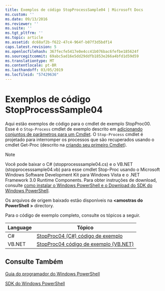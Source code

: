 ```yaml
---
title: Exemplos de código StopProcessSample04 | Microsoft Docs
ms.custom: ''
ms.date: 09/13/2016
ms.reviewer: ''
ms.suite: ''
ms.tgt_pltfrm: ''
ms.topic: article
ms.assetid: dc68af2b-f622-47c4-964f-b07f3d5bdf14
caps.latest.revision: 5
ms.openlocfilehash: 367fecfe5417e0e4cc41b076bac6fefbe185624f
ms.sourcegitcommit: 69abc5ad16e5dd29ddfb1853e266a4bfd1d59d59
ms.translationtype: MT
ms.contentlocale: pt-BR
ms.lasthandoff: 03/05/2019
ms.locfileid: "57429636"
---
```

# <a name="stopprocesssample04-code-samples"></a>Exemplos de código StopProcessSample04

Aqui estão exemplos de código para o cmdlet de exemplo StopProc00. Esse é o `Stop-Process` cmdlet de exemplo descrito em [adicionando conjuntos de parâmetros para um Cmdlet](../cmdlet/adding-parameter-sets-to-a-cmdlet.md). O `Stop-Process` cmdlet é projetado para interromper os processos que são recuperados usando o cmdlet Get-Proc (descrito na [criando seu primeiro Cmdlet](../cmdlet/creating-a-cmdlet-without-parameters.md)).

> [!NOTE]
> Você pode baixar o C# (stopprocesssample04.cs) e o VB.NET (stopprocesssample04.vb) para esse cmdlet Stop-Proc usando o Microsoft Windows Software Development Kit para Windows Vista e o .NET Framework 3.0 Runtime Components. Para obter instruções de download, consulte [como instalar o Windows PowerShell e o Download do SDK do Windows PowerShell](/powershell/developer/installing-the-windows-powershell-sdk).
>
> Os arquivos de origem baixado estão disponíveis na  **\<amostras do PowerShell >** directory.

Para o código de exemplo completo, consulte os tópicos a seguir.

|Language|Tópico|
|--------------|-----------|
|C#|[StopProc04 (C#) código de exemplo](./stopprocesssample04-csharp-sample-code.md)|
|VB.NET|[StopProc04 código de exemplo (VB.NET)](./stopprocesssample04-vb-net-sample-code.md)|

## <a name="see-also"></a>Consulte Também

[Guia do programador do Windows PowerShell](./windows-powershell-programmer-s-guide.md)

[SDK do Windows PowerShell](../windows-powershell-reference.md)
